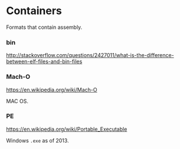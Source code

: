 # Containers

Formats that contain assembly.

### bin

<http://stackoverflow.com/questions/2427011/what-is-the-difference-between-elf-files-and-bin-files>

### Mach-O

<https://en.wikipedia.org/wiki/Mach-O>

MAC OS.

### PE

<https://en.wikipedia.org/wiki/Portable_Executable>

Windows `.exe` as of 2013.
